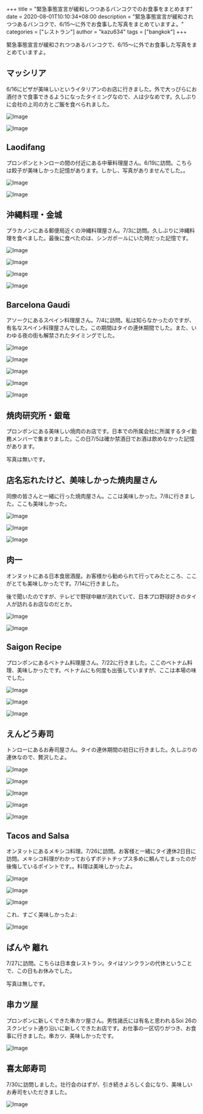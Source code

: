 +++
title = "緊急事態宣言が緩和しつつあるバンコクでのお食事をまとめます"
date = 2020-08-01T10:10:34+08:00
description = "緊急事態宣言が緩和されつつあるバンコクで、6/15〜に外でお食事した写真をまとめていますよ。"
categories = ["レストラン"]
author = "kazu634"
tags = ["bangkok"]
+++

緊急事態宣言が緩和されつつあるバンコクで、6/15〜に外でお食事した写真をまとめていますよ。

## マッシリア
6/16にピザが美味しいというイタリアンのお店に行きました。外で大っぴらにお酒付きで食事できるようになったタイミングなので、人は少なめです。久しぶりに会社の上司の方とご飯を食べられました。

![Image](https://farm66.staticflickr.com/65535/50163838937_85ed1c7c59_c.jpg)

![Image](https://farm66.staticflickr.com/65535/50163589871_64d7335335_c.jpg)

## Laodifang
プロンポンとトンローの間の付近にある中華料理屋さん。6/19に訪問。こちらは餃子が美味しかった記憶があります。しかし、写真がありませんでした。。

![Image](https://farm66.staticflickr.com/65535/50163051558_6f949ffa5c_c.jpg)

![Image](https://farm66.staticflickr.com/65535/50163051278_1e10a46db3_c.jpg)


## 沖縄料理・金城
プラカノンにある郵便局近くの沖縄料理屋さん。7/3に訪問。久しぶりに沖縄料理を食べました。最後に食べたのは、シンガポールにいた時だった記憶です。

![Image](https://farm66.staticflickr.com/65535/50163840852_aa6ae98c2b_c.jpg)

![Image](https://farm66.staticflickr.com/65535/50163841212_0fa065845b_c.jpg)

![Image](https://farm66.staticflickr.com/65535/50163052873_437736c79b_c.jpg)

![Image](https://farm66.staticflickr.com/65535/50163592791_57e82ae58f_c.jpg)

## Barcelona Gaudi
アソークにあるスペイン料理屋さん。7/4に訪問。私は知らなかったのですが、有名なスペイン料理屋さんでした。この期間はタイの連休期間でした。また、いわゆる夜の街も解禁されたタイミングでした。

![Image](https://farm66.staticflickr.com/65535/50163594531_a1615d9cd4_c.jpg)

![Image](https://farm66.staticflickr.com/65535/50163053993_fbba6f0270_c.jpg)

![Image](https://farm66.staticflickr.com/65535/50163593026_5924ef865a_c.jpg)

![Image](https://farm66.staticflickr.com/65535/50163054308_b805b77686_c.jpg)

![Image](https://farm66.staticflickr.com/65535/50163054553_fbdd1fe38d_c.jpg)

## 焼肉研究所・銀竜
プロンポンにある美味しい焼肉のお店です。日本での所属会社に所属するタイ勤務メンバーで集まりました。この日7/5は確か禁酒日でお酒は飲めなかった記憶があります。

写真は無いです。

## 店名忘れたけど、美味しかった焼肉屋さん
同僚の皆さんと一緒に行った焼肉屋さん。ここは美味しかった。7/8に行きました。ここも美味しかった。

![Image](https://farm66.staticflickr.com/65535/50163413521_7367fe1b7d_c.jpg)

![Image](https://farm66.staticflickr.com/65535/50163413151_d99a9ffe43_c.jpg)

![Image](https://farm66.staticflickr.com/65535/50163412321_774727080e_c.jpg)

## 肉一
オンヌットにある日本食居酒屋。お客様から勧められて行ってみたところ、ここがとても美味しかったです。7/14に行きました。

後で聞いたのですが、テレビで野球中継が流れていて、日本プロ野球好きのタイ人が訪れるお店なのだとか。

![Image](https://farm66.staticflickr.com/65535/50162875923_291d163b4a_c.jpg)

![Image](https://farm66.staticflickr.com/65535/50163867857_86051baaa5_c.jpg)

## Saigon Recipe
プロンポンにあるベトナム料理屋さん。7/22に行きました。ここのベトナム料理、美味しかったです。ベトナムにも何度も出張していますが、ここは本場の味でした。

![Image](https://farm66.staticflickr.com/65535/50163665017_f58884b6e4_c.jpg)

![Image](https://farm66.staticflickr.com/65535/50163415776_ed603bdd82_c.jpg)

![Image](https://farm66.staticflickr.com/65535/50163666007_79f3e812a2_c.jpg)

## えんどう寿司
トンローにあるお寿司屋さん。タイの連休期間の初日に行きました。久しぶりの連休なので、贅沢したよ。

![Image](https://farm66.staticflickr.com/65535/50163421581_2b67bd5f1c_c.jpg)

![Image](https://farm66.staticflickr.com/65535/50163669002_b2f68a0cd4_c.jpg)

![Image](https://farm66.staticflickr.com/65535/50163668537_a3c6395821_c.jpg)

![Image](https://farm66.staticflickr.com/65535/50163420681_f66531f22d_c.jpg)

![Image](https://farm66.staticflickr.com/65535/50163420331_3b23372d7a_c.jpg)

## Tacos and Salsa
オンヌットにあるメキシコ料理。7/26に訪問。お客様と一緒にタイ連休2日目に訪問。メキシコ料理がわかっておらずポテトチップス多めに頼んでしまったのが後悔しているポイントです。。料理は美味しかったよ。

![Image](https://farm66.staticflickr.com/65535/50163671422_20087198a5_c.jpg)

![Image](https://farm66.staticflickr.com/65535/50163673127_e3d8c88bc3_c.jpg)

![Image](https://farm66.staticflickr.com/65535/50163424416_44cfaebdc3_c.jpg)

これ、すごく美味しかったよ:

![Image](https://farm66.staticflickr.com/65535/50163424991_22393b2c2d_c.jpg)

## ばんや 離れ
7/27に訪問。こちらは日本食レストラン。タイはソンクランの代休ということで、この日もお休みでした。

写真は無しです。

## 串カツ屋
プロンポンに新しくできた串カツ屋さん。男性諸氏には有名と思われるSoi 26のスクンビット通り沿いに新しくできたお店です。お仕事の一区切りがつき、お食事に行きました。串カツ、美味しかったです。

![Image](https://farm66.staticflickr.com/65535/50174999868_811915dd45_c.jpg)

## 喜太郎寿司
7/30に訪問しました。壮行会のはずが、引き続きよろしく会になり、美味しいお寿司をいただきました。

![Image](https://farm66.staticflickr.com/65535/50175539136_e84fe6674d_c.jpg)

